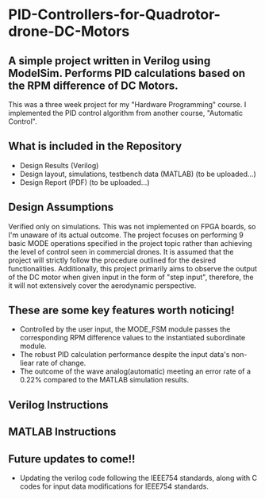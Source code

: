 # PID-Controllers-for-Quadrotor-drone-DC-Motors

## A simple project written in Verilog using ModelSim. Performs PID calculations based on the RPM difference of DC Motors.
This was a three week project for my "Hardware Programming" course. I implemented the PID control algorithm from another course, "Automatic Control".

## What is included in the Repository

* Design Results (Verilog)
* Design layout, simulations, testbench data (MATLAB) (to be uploaded...)
* Design Report (PDF) (to be uploaded...)


## Design Assumptions

Verified only on simulations. This was not implemented on FPGA boards, so I'm unaware of its actual outcome.
The project focuses on performing 9 basic MODE operations specified in the project topic rather than achieving the level of control seen in commercial drones.
It is assumed that the project will strictly follow the procedure outlined for the desired functionalities.
Additionally, this project primarily aims to observe the output of the DC motor when given input in the form of "step input",
therefore, the it will not extensively cover the aerodynamic perspective.


## These are some key features worth noticing!

* Controlled by the user input, the MODE_FSM module passes the corresponding RPM difference values to the instantiated subordinate module.
* The robust PID calculation performance despite the input data's non-liear rate of change.
* The outcome of the wave analog(automatic) meeting an error rate of a 0.22% compared to the MATLAB simulation results.


## Verilog Instructions
## MATLAB Instructions
## Future updates to come!!

* Updating the verilog code following the IEEE754 standards, along with C codes for input data modifications for IEEE754 standards.
